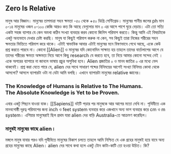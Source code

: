 ## Zero Is Relative
মানুষ আর বিজ্ঞান।
মানুষের তাপমাত্রা সহন ক্ষমতা -৫০ থেকে +৫০ ডিগ্রি সেন্টিগ্রেড। 
মানুষের পানীয় জলের ph মান ০-১৪
মানুষের ওজন ০-১০০ কেজি
আরও কত কি আছে যেগুলোর মান ০ এর আসে পাশে ঘুরে বেড়ায়। এটা তো সত্যি একটা সহজ ব্যাপার যে কেন অযথা কঠিন সংখ্যা ব্যবহার করব কোনো জিনিস পরিমাপ করতে। কিন্তু আমি এই বিষয়টাকে একটু অন্যভাবে দেখার চেষ্টা করছি।
মানুষ যা কিছুই পরিমাপ করুক না কেন, সব কিছুই তারা নিজের শরীরের সহন ক্ষমতার ভিত্তিতে পরিমাপ করে থাকে। এটাই স্বাভাবিক আবার এটাই মানুষের মনে বিষণভাবে গেথে আছে, একে কেউ প্রশ্ন করতে পারবে না।
কোনো [[Alien]] ও মানুষের যদি কোনোদিন সাক্ষাত হয় তাহলে তাদের বার্তালাপের আগে যে তাদের শরীরের ক্ষমতা অক্ষমতা নিয়ে আগে কিছু research যে করতে হবে, তা নিয়ে আমার কোনো সন্দেহ নেই । একে অপরের ব্যাপারে না জানলে ভাষায় প্রচুর অসুবিধা হবে। 
Alien প্রজাতির ০ ও মানব জাতির ০ এর মধ্যে ভেদ থাকবেই। 
প্রশ্ন করা যেতে পারে যে, alien দের সাথে সাধারণ শব্দের বিনিময়ের আগেই সংখ্যা বিনিময় কোথা থেকে আসলো? আসলে ব্যাপারটা ওটা  না যেটা আমি বলছি। এখানে ব্যাপারটা মানুষের relative জ্ঞানের।
### The Knowledge of Humans is Relative to The Humans. <br>The Absolute Knowledge is Yet to be Proven.
এবার একটু পিছনে যাওয়া যাক। [[Sapiens]] বইটি পড়ার পর মানুষকে আর আগের মতো দেখি না।
পৃথিবীতে এক মানবগোষ্ঠী দূরত্ব পরিমাপের জন্য inch ও feet system ব্যবহার করে এজখানে অন্য ভাগ ব্যবহার করে cm ও m system। 
এশিয়ার মানুষেরাই  ছিল প্রথম যারা alien দের বাড়ি Australia-তে আক্রমণ করেছিল।
### মানুষই মানুষের কাছে alien।
মঙ্গলে মানুষ যাবার পরও যদি পৃথীবিতে মানুষের বিকাশ চলতে তাহলে আমি নিশ্চিত যে এক গ্রহের মানুষই হয়ে যাবে অন্য গ্রহের মানুষের কাছে Alien।
alien দের সাথে কথা হলে একটু টোন কাটা-কাটি তো হওয়া উচিত। কি?